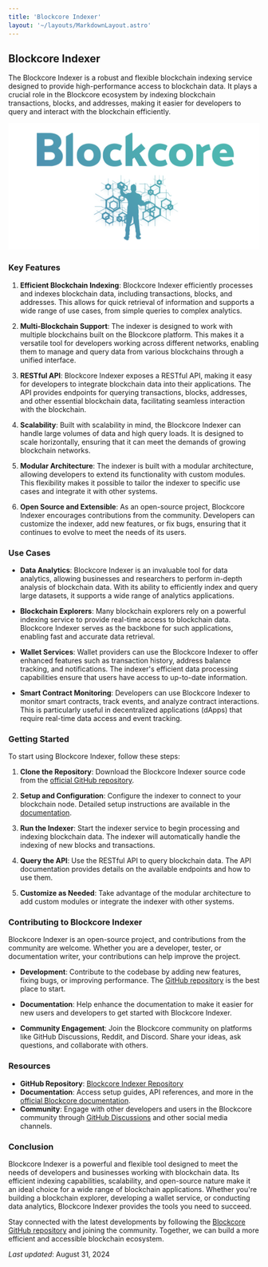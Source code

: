 ```yaml
---
title: 'Blockcore Indexer'
layout: '~/layouts/MarkdownLayout.astro'
---
```


## Blockcore Indexer

The Blockcore Indexer is a robust and flexible blockchain indexing service designed to provide high-performance access to blockchain data. It plays a crucial role in the Blockcore ecosystem by indexing blockchain transactions, blocks, and addresses, making it easier for developers to query and interact with the blockchain efficiently.

![Blockcore Node](../../assets/images/hero-image.png)

### Key Features

1. **Efficient Blockchain Indexing**: Blockcore Indexer efficiently processes and indexes blockchain data, including transactions, blocks, and addresses. This allows for quick retrieval of information and supports a wide range of use cases, from simple queries to complex analytics.

2. **Multi-Blockchain Support**: The indexer is designed to work with multiple blockchains built on the Blockcore platform. This makes it a versatile tool for developers working across different networks, enabling them to manage and query data from various blockchains through a unified interface.

3. **RESTful API**: Blockcore Indexer exposes a RESTful API, making it easy for developers to integrate blockchain data into their applications. The API provides endpoints for querying transactions, blocks, addresses, and other essential blockchain data, facilitating seamless interaction with the blockchain.

4. **Scalability**: Built with scalability in mind, the Blockcore Indexer can handle large volumes of data and high query loads. It is designed to scale horizontally, ensuring that it can meet the demands of growing blockchain networks.

5. **Modular Architecture**: The indexer is built with a modular architecture, allowing developers to extend its functionality with custom modules. This flexibility makes it possible to tailor the indexer to specific use cases and integrate it with other systems.

6. **Open Source and Extensible**: As an open-source project, Blockcore Indexer encourages contributions from the community. Developers can customize the indexer, add new features, or fix bugs, ensuring that it continues to evolve to meet the needs of its users.

### Use Cases

- **Data Analytics**: Blockcore Indexer is an invaluable tool for data analytics, allowing businesses and researchers to perform in-depth analysis of blockchain data. With its ability to efficiently index and query large datasets, it supports a wide range of analytics applications.

- **Blockchain Explorers**: Many blockchain explorers rely on a powerful indexing service to provide real-time access to blockchain data. Blockcore Indexer serves as the backbone for such applications, enabling fast and accurate data retrieval.

- **Wallet Services**: Wallet providers can use the Blockcore Indexer to offer enhanced features such as transaction history, address balance tracking, and notifications. The indexer's efficient data processing capabilities ensure that users have access to up-to-date information.

- **Smart Contract Monitoring**: Developers can use Blockcore Indexer to monitor smart contracts, track events, and analyze contract interactions. This is particularly useful in decentralized applications (dApps) that require real-time data access and event tracking.

### Getting Started

To start using Blockcore Indexer, follow these steps:

1. **Clone the Repository**: Download the Blockcore Indexer source code from the [official GitHub repository](https://github.com/block-core/blockcore-indexer).

2. **Setup and Configuration**: Configure the indexer to connect to your blockchain node. Detailed setup instructions are available in the [documentation](https://github.com/block-core/blockcore-indexer).

3. **Run the Indexer**: Start the indexer service to begin processing and indexing blockchain data. The indexer will automatically handle the indexing of new blocks and transactions.

4. **Query the API**: Use the RESTful API to query blockchain data. The API documentation provides details on the available endpoints and how to use them.

5. **Customize as Needed**: Take advantage of the modular architecture to add custom modules or integrate the indexer with other systems.

### Contributing to Blockcore Indexer

Blockcore Indexer is an open-source project, and contributions from the community are welcome. Whether you are a developer, tester, or documentation writer, your contributions can help improve the project.

- **Development**: Contribute to the codebase by adding new features, fixing bugs, or improving performance. The [GitHub repository](https://github.com/block-core/blockcore-indexer) is the best place to start.

- **Documentation**: Help enhance the documentation to make it easier for new users and developers to get started with Blockcore Indexer.

- **Community Engagement**: Join the Blockcore community on platforms like GitHub Discussions, Reddit, and Discord. Share your ideas, ask questions, and collaborate with others.

### Resources

- **GitHub Repository**: [Blockcore Indexer Repository](https://github.com/block-core/blockcore-indexer)
- **Documentation**: Access setup guides, API references, and more in the [official Blockcore documentation](https://github.com/block-core/blockcore-indexer).
- **Community**: Engage with other developers and users in the Blockcore community through [GitHub Discussions](https://github.com/block-core/blockcore/discussions) and other social media channels.

### Conclusion

Blockcore Indexer is a powerful and flexible tool designed to meet the needs of developers and businesses working with blockchain data. Its efficient indexing capabilities, scalability, and open-source nature make it an ideal choice for a wide range of blockchain applications. Whether you're building a blockchain explorer, developing a wallet service, or conducting data analytics, Blockcore Indexer provides the tools you need to succeed.

Stay connected with the latest developments by following the [Blockcore GitHub repository](https://github.com/block-core/blockcore-indexer) and joining the community. Together, we can build a more efficient and accessible blockchain ecosystem.

_Last updated_: August 31, 2024
